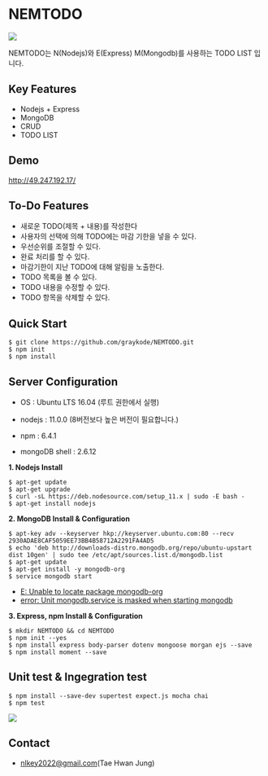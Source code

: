 # NEMTODO
![](https://s3.ap-northeast-2.amazonaws.com/grepp-cloudfront/programmers_imgs/competition-imgs/2018+WinterCoding/img-banner-wintercoding.jpg)

NEMTODO는 N(Nodejs)와 E(Express) M(Mongodb)를 사용하는 TODO LIST 입니다.



## Key Features

- Nodejs + Express
- MongoDB
- CRUD
- TODO LIST



## Demo

http://49.247.192.17/



## To-Do Features

- 새로운 TODO(제목 + 내용)를 작성한다
- 사용자의 선택에 의해 TODO에는 마감 기한을 넣을 수 있다.
- 우선순위를 조절할 수 있다.
- 완료 처리를 할 수 있다.
- 마감기한이 지난 TODO에 대해 알림을 노출한다.
- TODO 목록을 볼 수 있다.
- TODO 내용을 수정할 수 있다.
- TODO 항목을 삭제할 수 있다.

## Quick Start

```shell
$ git clone https://github.com/graykode/NEMTODO.git
$ npm init
$ npm install
```



## Server Configuration

- OS : Ubuntu LTS 16.04 (루트 권한에서 실행)
- nodejs : 11.0.0 (8버전보다 높은 버전이 필요합니다.)

- npm : 6.4.1
- mongoDB shell : 2.6.12

**1. Nodejs Install**

   ```shell
   $ apt-get update
   $ apt-get upgrade
   $ curl -sL https://deb.nodesource.com/setup_11.x | sudo -E bash -
   $ apt-get install nodejs
   ```

**2. MongoDB Install & Configuration**

   ```shell
   $ apt-key adv --keyserver hkp://keyserver.ubuntu.com:80 --recv 2930ADAE8CAF5059EE73BB4B58712A2291FA4AD5
   $ echo 'deb http://downloads-distro.mongodb.org/repo/ubuntu-upstart dist 10gen' | sudo tee /etc/apt/sources.list.d/mongodb.list
   $ apt-get update
   $ apt-get install -y mongodb-org
   $ service mongodb start
   ```

- [E: Unable to locate package mongodb-org](https://stackoverflow.com/questions/28945921/e-unable-to-locate-package-mongodb-org)
- [error: Unit mongodb.service is masked when starting mongodb](https://askubuntu.com/questions/919108/error-unit-mongodb-service-is-masked-when-starting-mongodb)

**3. Express, npm Install & Configuration**

   ```shell
   $ mkdir NEMTODO && cd NEMTODO
   $ npm init --yes
   $ npm install express body-parser dotenv mongoose morgan ejs --save
   $ npm install moment --save
   ```



## Unit test & Ingegration test

```shell
$ npm install --save-dev supertest expect.js mocha chai
$ npm test
```

![](C:\Users\nlkey\WebstormProjects\NEMTODO\screenshot.png)



## Contact

- nlkey2022@gmail.com(Tae Hwan Jung)
